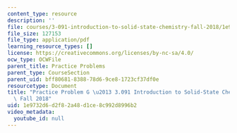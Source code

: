 ```yaml
---
content_type: resource
description: ''
file: courses/3-091-introduction-to-solid-state-chemistry-fall-2018/1e9732d6d2f82a48d1ce8c992d8996b2_MIT3_091F18_PPG.pdf
file_size: 127153
file_type: application/pdf
learning_resource_types: []
license: https://creativecommons.org/licenses/by-nc-sa/4.0/
ocw_type: OCWFile
parent_title: Practice Problems
parent_type: CourseSection
parent_uid: bff80681-8388-78d6-9ce8-1723cf37df0e
resourcetype: Document
title: "Practice Problem G \u2013 3.091 Introduction to Solid-State Chemistry \u2013\
  \ Fall 2018"
uid: 1e9732d6-d2f8-2a48-d1ce-8c992d8996b2
video_metadata:
  youtube_id: null
---
```


